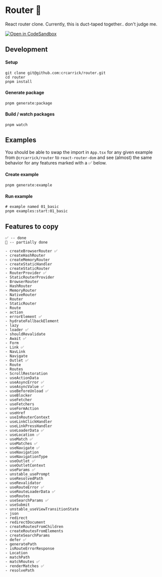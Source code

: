 # Router 🚂

React router clone. Currently, this is duct-taped together.. don't judge me.

[![Open in CodeSandbox](https://img.shields.io/badge/Open%20in-CodeSandbox-DCFF50?style=for-the-badge&logo=codesandbox)](https://githubbox.com/crcarrick/router)

## Development

#### Setup

```shell
git clone git@github.com:crcarrick/router.git
cd router
pnpm install
```

#### Generate package

```shell
pnpm generate:package
```

#### Build / watch packages

```shell
pnpm watch
```

## Examples

You should be able to swap the import in `App.tsx` for any given example from `@crcarrick/router` to `react-router-dom` and see (almost)
the same behavior for any features marked with a ✅ below.

#### Create example

```shell
pnpm generate:example
```

#### Run example

```shell
# example named 01_basic
pnpm examples:start:01_basic
```

## Features to copy

```
✅ -- done
🤔 -- partially done

- createBrowserRouter ✅
- createHashRouter
- createMemoryRouter
- createStaticHandler
- createStaticRouter
- RouterProvider ✅
- StaticRouterProvider
- BrowserRouter
- HashRouter
- MemoryRouter
- NativeRouter
- Router
- StaticRouter
- Route
- action
- errorElement ✅
- hydrateFallbackElement
- lazy
- loader ✅
- shouldRevalidate
- Await ✅
- Form
- Link ✅
- NavLink
- Navigate
- Outlet ✅
- Route
- Routes
- ScrollRestoration
- useActionData
- useAsyncError ✅
- useAsyncValue ✅
- useBeforeUnload ✅
- useBlocker
- useFetcher
- useFetchers
- useFormAction
- useHref
- useInRouterContext
- useLinkClickHandler
- useLinkPressHandler
- useLoaderData ✅
- useLocation ✅
- useMatch ✅
- useMatches ✅
- useNavigate ✅
- useNavigation
- useNavigationType
- useOutlet ✅
- useOutletContext
- useParams ✅
- unstable_usePrompt
- useResolvedPath
- useRevalidator
- useRouteError ✅
- useRouteLoaderData ✅
- useRoutes
- useSearchParams ✅
- useSubmit
- unstable_useViewTransitionState
- json
- redirect
- redirectDocument
- createRoutesFromChildren
- createRoutesFromElements
- createSearchParams
- defer ✅
- generatePath
- isRouteErrorResponse
- Location
- matchPath
- matchRoutes ✅
- renderMatches ✅
- resolvePath
```
